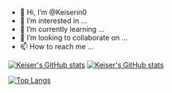  - 👋 Hi, I’m @Keiserin0
- 👀 I’m interested in ...
- 🌱 I’m currently learning ...
- 💞️ I’m looking to collaborate on ...
- 📫 How to reach me ...

[![Keiser's GitHub stats](https://github-readme-stats.vercel.app/api?username=Keiserin0&show_icons=true)](https://github.com/anuraghazra/github-readme-stats)
[![Keiser's GitHub stats](https://github-readme-stats.vercel.app/api?username=keiserin0&show_icons=true&count_private=true)](https://github.com/anuraghazra/github-readme-stats)


[![Top Langs](https://github-readme-stats.vercel.app/api/top-langs/?username=Keiserin0&layout=compact)](https://github.com/anuraghazra/github-readme-stats)

<!---
Keiserin0/Keiserin0 is a ✨ special ✨ repository because its `README.md` (this file) appears on your GitHub profile.
You can click the Preview link to take a look at your changes.
--->

